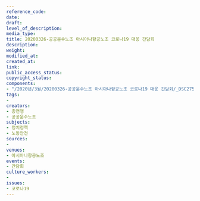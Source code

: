 ```yaml
---
reference_code: 
date: 
draft: 
level_of_description: 
media_type: 
title: 20200326-공공운수노조 아시아나항공노조 코로나19 대응 간담회
description: 
weight: 
modified_at: 
created_at: 
link: 
public_access_status: 
copyright_status: 
components:
- "/2020년/3월/20200326-공공운수노조 아시아나항공노조 코로나19 대응 간담회/_DSC2757.jpg"
tags:
- 
creators:
- 총연맹
- 공공운수노조
subjects:
- 정치정책
- 노동안전
sources:
- 
venues:
- 아시아나항공노조
events:
- 간담회
culture_workers:
- 
issues:
- 코로나19
---
```

